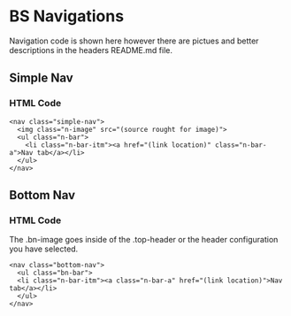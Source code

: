 # BS Navigations

Navigation code is shown here however there are pictues and better descriptions in the headers README.md file.

## Simple Nav

### HTML Code

```
<nav class="simple-nav">
  <img class="n-image" src="(source rought for image)">
  <ul class="n-bar">
    <li class="n-bar-itm"><a href="(link location)" class="n-bar-a">Nav tab</a></li>
  </ul>
</nav>
```

## Bottom Nav

### HTML Code

The .bn-image goes inside of the .top-header or the header configuration you have selected.

```
<nav class="bottom-nav">
  <ul class="bn-bar">
  <li class="n-bar-itm"><a class="n-bar-a" href="(link location)">Nav tab</a></li>
  </ul>
</nav>
```
